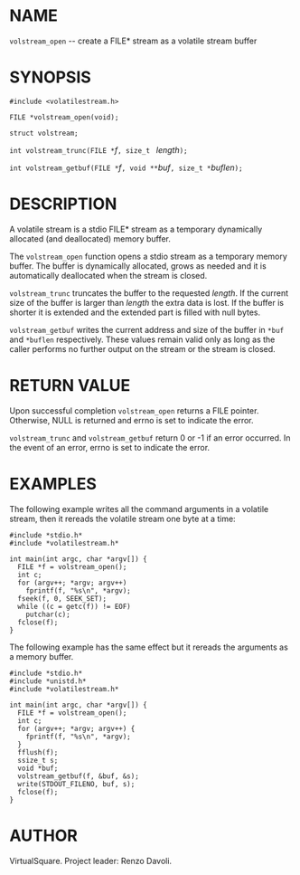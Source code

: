 <!--
.\" Copyright (C) 2019 VirtualSquare. Project Leader: Renzo Davoli
.\"
.\" This is free documentation; you can redistribute it and/or
.\" modify it under the terms of the GNU General Public License,
.\" as published by the Free Software Foundation, either version 2
.\" of the License, or (at your option) any later version.
.\"
.\" The GNU General Public License's references to "object code"
.\" and "executables" are to be interpreted as the output of any
.\" document formatting or typesetting system, including
.\" intermediate and printed output.
.\"
.\" This manual is distributed in the hope that it will be useful,
.\" but WITHOUT ANY WARRANTY; without even the implied warranty of
.\" MERCHANTABILITY or FITNESS FOR A PARTICULAR PURPOSE.  See the
.\" GNU General Public License for more details.
.\"
.\" You should have received a copy of the GNU General Public
.\" License along with this manual; if not, write to the Free
.\" Software Foundation, Inc., 51 Franklin St, Fifth Floor, Boston,
.\" MA 02110-1301 USA.
.\"
-->
# NAME

`volstream_open` -- create a FILE* stream as a volatile stream buffer

# SYNOPSIS

`#include <volatilestream.h>`

`FILE *volstream_open(void);`

`struct volstream;`

`int volstream_trunc(FILE *`_f_`, size_t ` _length_`);`

`int volstream_getbuf(FILE *`_f_`, void **`_buf_`, size_t *`_buflen_`);`

# DESCRIPTION

A volatile stream is a stdio FILE* stream as a temporary dynamically allocated
(and deallocated) memory buffer.

The `volstream_open` function opens a stdio stream as a temporary memory
buffer. The buffer is dynamically allocated, grows as needed and it is
automatically deallocated when the stream is closed.

`volstream_trunc` truncates the buffer to the requested _length_. If the current size
of the buffer is larger than _length_ the extra data is lost. If the buffer is shorter
it is extended and the extended part is filled with null bytes.

`volstream_getbuf` writes the current address and size of the buffer in `*buf` and `*buflen`
respectively.
These values remain valid only as long as the caller performs no further output
on the stream or the stream is closed.

# RETURN VALUE

Upon successful completion `volstream_open` returns a FILE pointer.
Otherwise, NULL is returned and errno is set to indicate the error.

`volstream_trunc` and `volstream_getbuf` return 0  or -1 if an error occurred.  In the event
of an error, errno is set to indicate the error.

# EXAMPLES

The following example writes all the command arguments in a volatile stream,
then it rereads the volatile stream one byte at a time:

```
#include *stdio.h*
#include *volatilestream.h*

int main(int argc, char *argv[]) {
  FILE *f = volstream_open();
  int c;
  for (argv++; *argv; argv++)
    fprintf(f, "%s\n", *argv);
  fseek(f, 0, SEEK_SET);
  while ((c = getc(f)) != EOF)
    putchar(c);
  fclose(f);
}
```

The following example has the same effect but it rereads the arguments as a memory buffer.

```
#include *stdio.h*
#include *unistd.h*
#include *volatilestream.h*

int main(int argc, char *argv[]) {
  FILE *f = volstream_open();
  int c;
  for (argv++; *argv; argv++) {
    fprintf(f, "%s\n", *argv);
  }
  fflush(f);
  ssize_t s;
  void *buf;
  volstream_getbuf(f, &buf, &s);
  write(STDOUT_FILENO, buf, s);
  fclose(f);
}
```

# AUTHOR
VirtualSquare. Project leader: Renzo Davoli.
